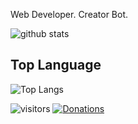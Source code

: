 Web Developer. Creator Bot.

![github stats](https://github-readme-stats.vercel.app/api?username=nizariyf&show_icons=true)

## Top Language

![Top Langs](https://github-readme-stats.vercel.app/api/top-langs/?username=nizariyf)


![visitors](https://visitor-badge.glitch.me/badge?page_id=nizariyf)
[![Donations](https://yourdonation.rocks/images/badge.svg)](https://saweria.co/nidev)

